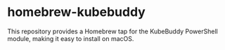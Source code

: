 # homebrew-kubebuddy
This repository provides a Homebrew tap for the KubeBuddy PowerShell module, making it easy to install on macOS.
